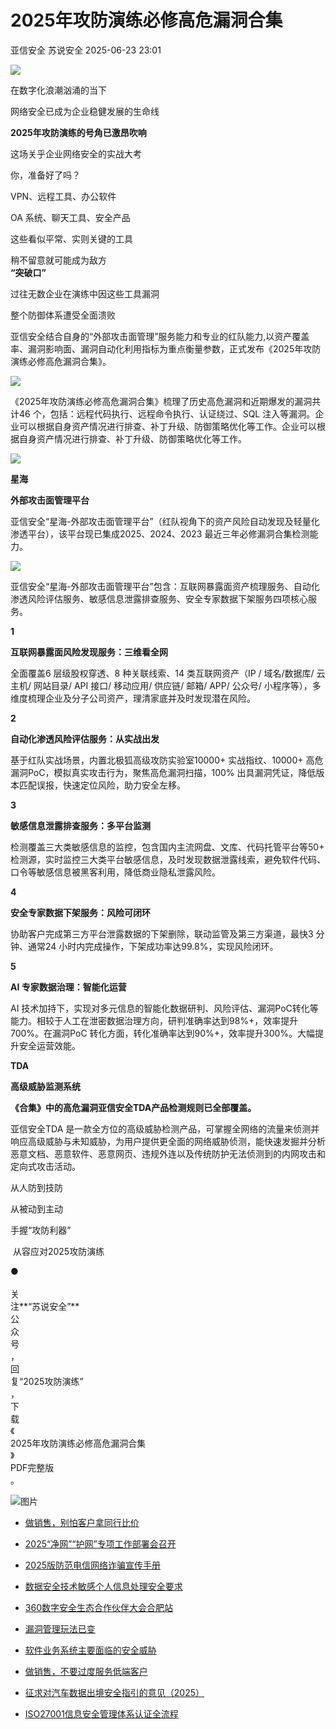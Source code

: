 #  2025年攻防演练必修高危漏洞合集  
亚信安全  苏说安全   2025-06-23 23:01  
  
![](https://mmbiz.qpic.cn/mmbiz_gif/rhsQ9Zdul6ia8J72W1VEKKHgh8cyiagzoyyHN48oVlucmNj3PsLyQsZyuIyyVM73C6ntVGN0T9ouKyuOVeo1w7oA/640?wx_fmt=gif "")  
  
  
  
在数字化浪潮汹涌的当下  
  
网络安全已成为企业稳健发展的生命线  
  
  
**2025年攻防演练的号角已激昂吹响**  
  
这场关乎企业网络安全的实战大考  
  
你，准备好了吗？  
  
  
VPN、远程工具、办公软件  
  
OA 系统、聊天工具、安全产品  
  
这些看似平常、实则关键的工具  
  
稍不留意就可能成为敌方  
**“突破口”**  
  
  
过往无数企业在演练中因这些工具漏洞  
  
整个防御体系遭受全面溃败  
  
  
  
亚信安全结合自身的“外部攻击面管理”服务能力和专业的红队能力,以资产覆盖率、漏洞影响面、漏洞自动化利用指标为重点衡量参数，正式发布《2025年攻防演练必修高危漏洞合集》。  
  
  
![](https://mmbiz.qpic.cn/mmbiz_jpg/rhsQ9Zdul6h918u40L1FQJOTAMZ8gARVAAzskPnmfoL73KLZhqTnYVRxl4XWxibeEjVuzAM2KVKSvq8ULSh3Dtg/640?from=appmsg "")  
  
  
  
  
《2025年攻防演练必修高危漏洞合集》梳理了历史高危漏洞和近期爆发的漏洞共计46 个，包括：远程代码执行、远程命令执行、认证绕过、SQL 注入等漏洞。企业可以根据自身资产情况进行排查、补丁升级、防御策略优化等工作。企业可以根据自身资产情况进行排查、补丁升级、防御策略优化等工作。  
  
  
![](https://mmbiz.qpic.cn/mmbiz_jpg/rhsQ9Zdul6h918u40L1FQJOTAMZ8gARVyJkMgYNW5CvVaKWfez7WoXRTqficTfut0Nsmr8u1bOl9bID7RHjheXg/640?from=appmsg "")  
  
  
**星海**  
  
**外部攻击面管理平台**  
  
  
亚信安全“星海-外部攻击面管理平台”（红队视角下的资产风险自动发现及轻量化渗透平台），该平台现已集成2025、2024、2023 最近三年必修漏洞合集检测能力。  
  
  
![](https://mmbiz.qpic.cn/mmbiz_jpg/rhsQ9Zdul6h918u40L1FQJOTAMZ8gARViaBNSGnruRfBBuxWd6gRSj313bo3bRWCnkUWUicsENMnTSibuMNicu4ibYA/640?from=appmsg "")  
  
  
亚信安全“星海-外部攻击面管理平台”包含：互联网暴露面资产梳理服务、自动化渗透风险评估服务、敏感信息泄露排查服务、安全专家数据下架服务四项核心服务。  
  
  
**1**  
  
**互联网暴露面风险发现服务：三维看全网**  
  
  
全面覆盖6 层级股权穿透、8 种关联线索、14 类互联网资产（IP / 域名/数据库/ 云主机/ 网站目录/ API 接口/ 移动应用/ 供应链/ 邮箱/ APP/ 公众号/ 小程序等），多维度梳理企业及分子公司资产，理清家底并及时发现潜在风险。  
  
**2**  
  
**自动化渗透风险评估服务：从实战出发**  
  
  
基于红队实战场景，内置北极狐高级攻防实验室10000+ 实战指纹、10000+ 高危漏洞PoC，模拟真实攻击行为，聚焦高危漏洞扫描，100% 出具漏洞凭证，降低版本匹配误报，快速定位风险，助力安全左移。  
  
**3**  
  
**敏感信息泄露排查服务：多平台监测**  
  
  
检测覆盖三大类敏感信息的监控，包含国内主流网盘、文库、代码托管平台等50+ 检测源，实时监控三大类平台敏感信息，及时发现数据泄露线索，避免软件代码、口令等敏感信息被黑客利用，降低商业隐私泄露风险。  
  
**4**  
  
**安全专家数据下架服务：风险可闭环**  
  
  
协助客户完成第三方平台泄露数据的下架删除，联动监管及第三方渠道，最快3 分钟、通常24 小时内完成操作，下架成功率达99.8%，实现风险闭环。  
  
**5**  
  
**AI 专家数据治理：智能化运营**  
  
  
AI 技术加持下，实现对多元信息的智能化数据研判、风险评估、漏洞PoC转化等能力。相较于人工在泄密数据治理方向，研判准确率达到98%+，效率提升700%。在漏洞PoC 转化方面，转化准确率达到90%+，效率提升300%。大幅提升安全运营效能。  
  
  
**TDA**  
  
**高级威胁监测系统**  
  
  
**《合集》中的高危漏洞亚信安全TDA产品检测规则已全部覆盖。**  
  
  
亚信安全TDA 是一款全方位的高级威胁检测产品，可掌握全网络的流量来侦测并响应高级威胁与未知威胁，为用户提供更全面的网络威胁侦测，能快速发掘并分析恶意文档、恶意软件、恶意网页、违规外连以及传统防护无法侦测到的内网攻击和定向式攻击活动。  
  
  
  
  
从人防到技防  
  
从被动到主动  
  
  
手握“攻防利器”  
  
 从容应对2025攻防演练  
  
  
●  
   
关  
注**“苏说安全”**  
公  
众  
号  
，  
回  
复“2025攻防演练”  
，  
下  
载  
《  
2025年攻防演练必修高危漏洞合集  
》  
PDF完整版  
。  
  
  
![图片](https://mmbiz.qpic.cn/mmbiz_gif/rhsQ9Zdul6h0zGyibPD97X56ABUAlsArHRLbGnO3850XHPCtWT95ka4saD6UibbwEsCs8iapW3At1yV4zWaHAw6ZA/640?wx_fmt=gif&wxfrom=5&wx_lazy=1&tp=webp "")  
  
- [做销售，别怕客户拿同行比价](https://mp.weixin.qq.com/s?__biz=Mzg5OTg5OTI1NQ==&mid=2247491154&idx=1&sn=5eb05df8a5504e14944ad066e9004713&scene=21#wechat_redirect)  
  
  
- [2025“净网”“护网”专项工作部署会召开](https://mp.weixin.qq.com/s?__biz=Mzg5OTg5OTI1NQ==&mid=2247491145&idx=1&sn=a87b77b4844d2f70515d3fb5f8f52977&scene=21#wechat_redirect)  
  
  
- [2025版防范电信网络诈骗宣传手册](https://mp.weixin.qq.com/s?__biz=Mzg5OTg5OTI1NQ==&mid=2247491138&idx=1&sn=950cb0f094f74a592c2c5b7c9b09697d&scene=21#wechat_redirect)  
  
  
- [数据安全技术敏感个人信息处理安全要求](https://mp.weixin.qq.com/s?__biz=Mzg5OTg5OTI1NQ==&mid=2247491127&idx=1&sn=f8de0aba990a132cdab22a6077dc61fe&scene=21#wechat_redirect)  
  
  
- [360数字安全生态合作伙伴大会合肥站](https://mp.weixin.qq.com/s?__biz=Mzg5OTg5OTI1NQ==&mid=2247491126&idx=1&sn=2171257bf5c93c8db94b8849ff93f986&scene=21#wechat_redirect)  
  
  
- [漏洞管理玩法已变](https://mp.weixin.qq.com/s?__biz=Mzg5OTg5OTI1NQ==&mid=2247491094&idx=1&sn=a014710ea7216eacadbc94c61f81151b&scene=21#wechat_redirect)  
  
  
- [软件业务系统主要面临的安全威胁](https://mp.weixin.qq.com/s?__biz=Mzg5OTg5OTI1NQ==&mid=2247491085&idx=1&sn=aac202b96ec6f26980147711d00ae6eb&scene=21#wechat_redirect)  
  
  
- [做销售，不要过度服务低端客户](https://mp.weixin.qq.com/s?__biz=Mzg5OTg5OTI1NQ==&mid=2247491078&idx=1&sn=71697fb2b9a9c380b2aba233a1ee5f08&scene=21#wechat_redirect)  
  
  
- [征求对汽车数据出境安全指引的意见（2025）](https://mp.weixin.qq.com/s?__biz=Mzg5OTg5OTI1NQ==&mid=2247491072&idx=1&sn=21e18faa879178814a68e849d841e3d0&scene=21#wechat_redirect)  
  
  
- [ISO27001信息安全管理体系认证全流程](https://mp.weixin.qq.com/s?__biz=Mzg5OTg5OTI1NQ==&mid=2247491065&idx=1&sn=1413873b42466dd8a043e0b3958f4be8&scene=21#wechat_redirect)  
  
  
  
  
